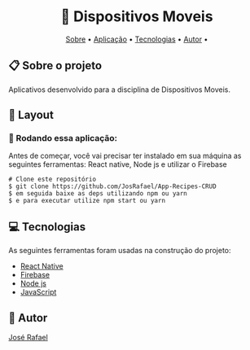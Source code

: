 <h1 align="center"> 📱 Dispositivos Moveis</h1>

<p align="center">  <a href="#sobre">Sobre</a> • <a href="#aplicacao">Aplicação</a> • <a href="#techs">Tecnologias</a> • <a href="#autor">Autor</a> • </p>

  <h2 id="sobre"> 📋 Sobre o projeto</h2>

Aplicativos desenvolvido para a disciplina de Dispositivos Moveis.

<h2 id="layout"> 🎨  Layout </h2>

<h3 id="aplicacao"> 🎲  Rodando essa aplicação: </h3>

Antes de começar, você vai precisar ter instalado em sua máquina as seguintes ferramentas: React native, Node js e utilizar o Firebase

```
# Clone este repositório
$ git clone https://github.com/JosRafael/App-Recipes-CRUD
$ em seguida baixe as deps utilizando npm ou yarn
$ e para executar utilize npm start ou yarn

```

 <h2 id="techs"> 💻 Tecnologias</h2>
 As seguintes ferramentas foram usadas na construção do projeto:

- [React Native]()
- [Firebase]()
- [Node js]()
- [JavaScript]()

 <h2 id="autor"> 🦸 Autor</h2>

[José Rafael](https://github.com/JosRafael)
